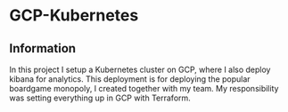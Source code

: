 # GCP-Kubernetes

## Information
In this project I setup a Kubernetes cluster on GCP, where I also deploy kibana for analytics. This deployment is for deploying the popular boardgame monopoly, I created together with my team.
My responsibility was setting everything up in GCP with Terraform.